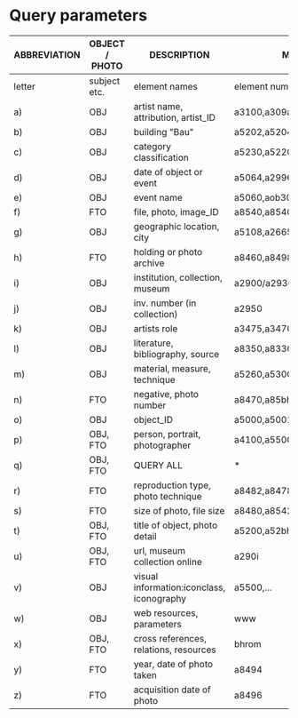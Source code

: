 # Query parameters
|  ABBREVIATION | OBJECT / PHOTO | DESCRIPTION | MIDAS @ BH ROME|
| ------------- | ------------- | -------- | -------- |
| letter | subject etc. | element names | element numbers |
|a)| OBJ | artist name, attribution, artist_ID|a3100,a309a,a31nn,a3105,a3000,a30gn,|
|b)| OBJ|building "Bau"|a5202,a5204,a2664,a2684|
|c)|OBJ|category classification|a5230,a5220|
|d)|OBJ|date of object or event|a5064,a2996,a3496|
|e)|OBJ|event name|a5060,aob30,aob40,a5007|
|f)|FTO|file, photo, image_ID|a8540,a8540h,a8408,a84bh|
|g)|OBJ|geographic location, city|a5108,a2665,a2864|
|h)|FTO|holding or photo archive|a8460,a8498|
|i)|OBJ|institution, collection, museum|a2900/a2930/a2940|
|j)|OBJ|inv. number (in collection)|a2950|
|k)|OBJ|artists role|a3475,a3470|
|l)|OBJ|literature, bibliography, source|a8350,a8330/a8334,a8150|
|m)|OBJ|material, measure, technique|a5260,a5300,a5360|
|n)|FTO|negative, photo number|a8470,a85bh,a8472,a8476|
|o)|OBJ|object_ID|a5000,a5001,a5002,a5003,a50gn|
|p)|OBJ, FTO|person, portrait, photographer|a4100,a5500(@61B),a2910,a8490|
|q)|OBJ, FTO|QUERY ALL|*|
|r)|FTO|reproduction type, photo technique|a8482,a8478,a8487|
|s)|FTO|size of photo, file size|a8480,a8542|
|t)|OBJ, FTO|title of object, photo detail|a5200,a52bh,a8510|
|u)|OBJ, FTO|url, museum collection online|a290i|
|v)|OBJ|visual information:iconclass, iconography|a5500,...|
|w)|OBJ|web resources, parameters|www|
|x)|OBJ, FTO|cross references, relations, resources|bhrom|
|y)|FTO|year, date of photo taken|a8494|
|z)|FTO|acquisition date of photo|a8496|
